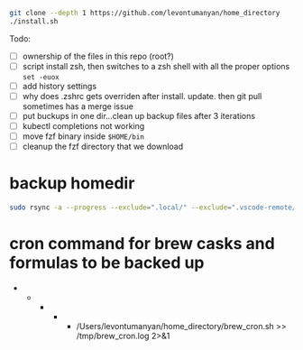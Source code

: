```bash
git clone --depth 1 https://github.com/levontumanyan/home_directory
./install.sh
```

Todo:

- [ ] ownership of the files in this repo (root?)
- [ ] script install zsh, then switches to a zsh shell with all the proper options `set -euox`
- [ ] add history settings
- [ ] why does .zshrc gets overriden after install. update. then git pull sometimes has a merge issue
- [ ] put buckups in one dir...clean up backup files after 3 iterations
- [ ] kubectl completions not working
- [ ] move fzf binary inside `$HOME/bin`
- [ ] cleanup the fzf directory that we download

# backup homedir

```bash
sudo rsync -a --progress --exclude=".local/" --exclude=".vscode-remote/" "$HOME/" "./backup/"
```

# cron command for brew casks and formulas to be backed up
* * * * * /Users/levontumanyan/home_directory/brew_cron.sh >> /tmp/brew_cron.log 2>&1
